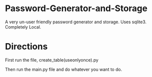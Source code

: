 # Password-Generator-and-Storage
A very un-user friendly password generator and storage. Uses sqlite3. Completely Local.

# Directions

First run the file, create_table(useonlyonce).py

Then run the main.py file and do whatever you want to do.

